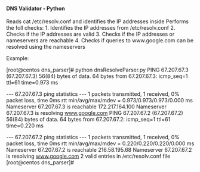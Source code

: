 <h4> DNS Validator - Python </h4>
Reads cat /etc/resolv.conf and identifies the IP addresses inside
Performs the foll checks:
1. Identifies the IP addresses from /etc/resolv.conf
2. Checks if the IP addresses are valid
3. Checks if the IP addresses or nameservers are reachable
4. Checks if queries to www.google.com can be resolved using the nameservers

Example:

[root@centos dns_parser]# python dnsResolveParser.py
PING 67.207.67.3 (67.207.67.3) 56(84) bytes of data.
64 bytes from 67.207.67.3: icmp_seq=1 ttl=61 time=0.973 ms

--- 67.207.67.3 ping statistics ---
1 packets transmitted, 1 received, 0% packet loss, time 0ms
rtt min/avg/max/mdev = 0.973/0.973/0.973/0.000 ms
Nameserver 67.207.67.3 is reachable
172.217.164.100
Nameserver 67.207.67.3 is resolving www.google.com
PING 67.207.67.2 (67.207.67.2) 56(84) bytes of data.
64 bytes from 67.207.67.2: icmp_seq=1 ttl=61 time=0.220 ms

--- 67.207.67.2 ping statistics ---
1 packets transmitted, 1 received, 0% packet loss, time 0ms
rtt min/avg/max/mdev = 0.220/0.220/0.220/0.000 ms
Nameserver 67.207.67.2 is reachable
216.58.195.68
Nameserver 67.207.67.2 is resolving www.google.com
2 valid entries in /etc/resolv.conf file
[root@centos dns_parser]#
